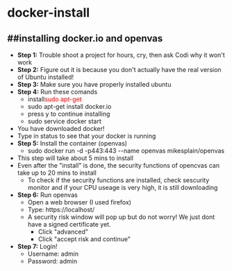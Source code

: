 # docker-install
##installing docker.io and openvas
---
<style>
r { color: Red }
o { color: Orange }
g { color: Green }
</style>
* **Step 1:** Trouble shoot a project for hours, cry, then ask Codi why it won't work
* **Step 2:** Figure out it is because you don't actually have the real version of Ubuntu installed!
* **Step 3:** Make sure you have properly installed ubuntu
* **Step 4:** Run these comands
  * install<r>sudo apt-get</r>
  * sudo apt-get install docker.io
  * press y to continue installing
  * sudo service docker start
* You have downloaded docker! 
* Type in status to see that your docker is running
* **Step 5:** Install the container (openvas)
  * sudo docker run -d -p443:443 --name openvas mikesplain/openvas
* This step will take about 5 mins to install
* Even after the "install" is done, the security functions of opencvas can take up to 20 mins to install
   * To check if the security functions are installed, check sescurity monitor and if your CPU useage is very high, it is still downloading
* **Step 6:** Run openvas
   * Open a web browser (I used firefox)
   * Type: https://localhost/
   * A security risk window will pop up but do not worry! We just dont have a signed certificate yet.
       * Click "advanced"
       * Click "accept risk and continue"
* **Step 7:** Login!
   * Username: admin
   * Password: admin

